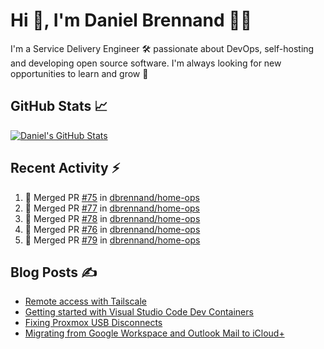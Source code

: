 # Hi 👋, I'm Daniel Brennand 👨‍💻

I'm a Service Delivery Engineer 🛠 passionate about DevOps, self-hosting and developing open source software. I'm always looking for new opportunities to learn and grow 🌱

## GitHub Stats 📈

[![Daniel's GitHub Stats](https://github-readme-stats.vercel.app/api?username=dbrennand&show_icons=true&count_private=true&hide_border=true&theme=dark)](https://github.com/anuraghazra/github-readme-stats)

## Recent Activity ⚡

<!--START_SECTION:activity-->
1. 🎉 Merged PR [#75](https://github.com/dbrennand/home-ops/pull/75) in [dbrennand/home-ops](https://github.com/dbrennand/home-ops)
2. 🎉 Merged PR [#77](https://github.com/dbrennand/home-ops/pull/77) in [dbrennand/home-ops](https://github.com/dbrennand/home-ops)
3. 🎉 Merged PR [#78](https://github.com/dbrennand/home-ops/pull/78) in [dbrennand/home-ops](https://github.com/dbrennand/home-ops)
4. 🎉 Merged PR [#76](https://github.com/dbrennand/home-ops/pull/76) in [dbrennand/home-ops](https://github.com/dbrennand/home-ops)
5. 🎉 Merged PR [#79](https://github.com/dbrennand/home-ops/pull/79) in [dbrennand/home-ops](https://github.com/dbrennand/home-ops)
<!--END_SECTION:activity-->

## Blog Posts ✍

<!-- BLOG-POST-LIST:START -->
- [Remote access with Tailscale](https://danielbrennand.com/blog/tailscale/)
- [Getting started with Visual Studio Code Dev Containers](https://danielbrennand.com/blog/vscode-dev-containers/)
- [Fixing Proxmox USB Disconnects](https://danielbrennand.com/blog/proxmox-fix-usb-disconnect/)
- [Migrating from Google Workspace and Outlook Mail to iCloud+](https://danielbrennand.com/blog/google-outlook-to-icloud+/)
<!-- BLOG-POST-LIST:END -->
